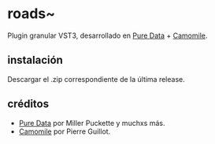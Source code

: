 # roads~
Plugin granular VST3, desarrollado en [Pure Data](https://github.com/pure-data/pure-data) + [Camomile](https://github.com/pierreguillot/Camomile).

## instalación
Descargar el .zip correspondiente de la última release.

## créditos
- [Pure Data](https://github.com/pure-data/pure-data) por Miller Puckette y muchxs más.
- [Camomile](https://github.com/pierreguillot/Camomile) por Pierre Guillot.
